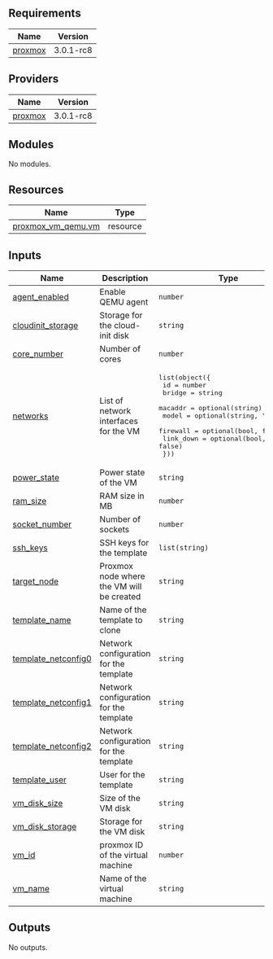 <!-- BEGIN_TF_DOCS -->
## Requirements

| Name | Version |
|------|---------|
| <a name="requirement_proxmox"></a> [proxmox](#requirement\_proxmox) | 3.0.1-rc8 |

## Providers

| Name | Version |
|------|---------|
| <a name="provider_proxmox"></a> [proxmox](#provider\_proxmox) | 3.0.1-rc8 |

## Modules

No modules.

## Resources

| Name | Type |
|------|------|
| [proxmox_vm_qemu.vm](https://registry.terraform.io/providers/Telmate/proxmox/3.0.1-rc8/docs/resources/vm_qemu) | resource |

## Inputs

| Name | Description | Type | Default | Required |
|------|-------------|------|---------|:--------:|
| <a name="input_agent_enabled"></a> [agent\_enabled](#input\_agent\_enabled) | Enable QEMU agent | `number` | `1` | no |
| <a name="input_cloudinit_storage"></a> [cloudinit\_storage](#input\_cloudinit\_storage) | Storage for the cloud-init disk | `string` | `"local-lvm"` | no |
| <a name="input_core_number"></a> [core\_number](#input\_core\_number) | Number of cores | `number` | `1` | no |
| <a name="input_networks"></a> [networks](#input\_networks) | List of network interfaces for the VM | <pre>list(object({<br/>    id        = number<br/>    bridge    = string<br/>    macaddr   = optional(string)<br/>    model     = optional(string, "virtio")<br/>    firewall  = optional(bool, false)<br/>    link_down = optional(bool, false)<br/>  }))</pre> | n/a | yes |
| <a name="input_power_state"></a> [power\_state](#input\_power\_state) | Power state of the VM | `string` | `"running"` | no |
| <a name="input_ram_size"></a> [ram\_size](#input\_ram\_size) | RAM size in MB | `number` | `1024` | no |
| <a name="input_socket_number"></a> [socket\_number](#input\_socket\_number) | Number of sockets | `number` | `1` | no |
| <a name="input_ssh_keys"></a> [ssh\_keys](#input\_ssh\_keys) | SSH keys for the template | `list(string)` | n/a | yes |
| <a name="input_target_node"></a> [target\_node](#input\_target\_node) | Proxmox node where the VM will be created | `string` | n/a | yes |
| <a name="input_template_name"></a> [template\_name](#input\_template\_name) | Name of the template to clone | `string` | `"debian12-cloudinit"` | no |
| <a name="input_template_netconfig0"></a> [template\_netconfig0](#input\_template\_netconfig0) | Network configuration for the template | `string` | `"ip=dhcp"` | no |
| <a name="input_template_netconfig1"></a> [template\_netconfig1](#input\_template\_netconfig1) | Network configuration for the template | `string` | `null` | no |
| <a name="input_template_netconfig2"></a> [template\_netconfig2](#input\_template\_netconfig2) | Network configuration for the template | `string` | `null` | no |
| <a name="input_template_user"></a> [template\_user](#input\_template\_user) | User for the template | `string` | `"debian"` | no |
| <a name="input_vm_disk_size"></a> [vm\_disk\_size](#input\_vm\_disk\_size) | Size of the VM disk | `string` | `"10G"` | no |
| <a name="input_vm_disk_storage"></a> [vm\_disk\_storage](#input\_vm\_disk\_storage) | Storage for the VM disk | `string` | `"local-lvm"` | no |
| <a name="input_vm_id"></a> [vm\_id](#input\_vm\_id) | proxmox ID of the virtual machine | `number` | n/a | yes |
| <a name="input_vm_name"></a> [vm\_name](#input\_vm\_name) | Name of the virtual machine | `string` | n/a | yes |

## Outputs

No outputs.
<!-- END_TF_DOCS -->